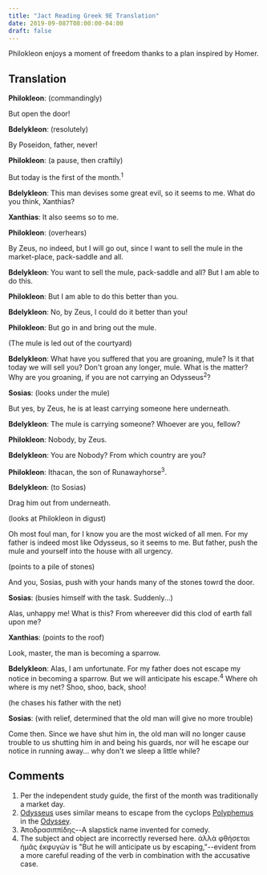 ```yaml
---
title: "Jact Reading Greek 9E Translation"
date: 2019-09-087T08:00:00-04:00
draft: false 
---
```

Philokleon enjoys a moment of freedom thanks to a plan inspired by Homer.<!--more-->
## Translation
__Philokleon__: (commandingly)

But open the door!

__Bdelykleon__: (resolutely)

By Poseidon, father, never!

__Philokleon__: (a pause, then craftily)

But today is the first of the month.<sup>1</sup>

__Bdelykleon__: This man devises some great evil, so it seems to me. What do you
think, Xanthias?

__Xanthias__: It also seems so to me.

__Philokleon__: (overhears)

By Zeus, no indeed, but I will go out, since I want to sell the mule in the
market-place, pack-saddle and all.

__Bdelykleon__: You want to sell the mule, pack-saddle and all? But I am able to do
this.

__Philokleon__: But I am able to do this better than you.

__Bdelykleon__: No, by Zeus, I could do it better than you!

__Philokleon__: But go in and bring out the mule.

(The mule is led out of the courtyard)

__Bdelykleon__: What have you suffered that you are groaning, mule? Is it that today
we will sell you? Don't groan any longer, mule. What is the matter? Why are you
groaning, if you are not carrying an Odysseus<sup>2</sup>?

__Sosias__: (looks under the mule)

But yes, by Zeus, he is at least carrying someone here underneath.

__Bdelykleon__: The mule is carrying someone? Whoever are you, fellow?

__Philokleon__: Nobody, by Zeus.

__Bdelykleon__: You are Nobody? From which country are you?

__Philokleon__: Ithacan, the son of Runawayhorse<sup>3</sup>.

__Bdelykleon__: (to Sosias)

Drag him out from underneath.

(looks at Philokleon in digust)

Oh most foul man, for I know you are the most wicked of all men. For my father
is indeed most like Odysseus, so it seems to me. But father, push the mule and
yourself into the house with all urgency.

(points to a pile of stones)

And you, Sosias, push with your hands many of the stones towrd the door.

__Sosias__: (busies himself with the task. Suddenly...)

Alas, unhappy me! What is this? From whereever did this clod of earth fall upon
me?

__Xanthias__: (points to the roof)

Look, master, the man is becoming a sparrow.

__Bdelykleon__: Alas, I am unfortunate. For my father does not escape my notice in
becoming a sparrow. But we will anticipate his escape.<sup>4</sup> Where oh where is my net?
Shoo, shoo, back, shoo!

(he chases his father with the net)

__Sosias__: (with relief, determined that the old man will give no more trouble)

Come then. Since we have shut him in, the old man will no longer cause trouble
to us shutting him in and being his guards, nor will he escape our notice in
running away... why don't we sleep a little while?
## Comments
1. Per the independent study guide, the first of the month was traditionally a market day.
2. [Odysseus](https://en.wikipedia.org/wiki/Odysseus) uses similar means to escape from the cyclops [Polyphemus](https://en.wikipedia.org/wiki/Polyphemus#The_Classical_accounts) in the [Odyssey](https://en.wikipedia.org/wiki/Odyssey).
3. Ἀποδρασιππίδης--A slapstick name invented for comedy.
4. The subject and object are incorrectly reversed here. ἀλλὰ φθήσεται ἡμᾶς ἐκφυγών is "But he will anticipate us by escaping,"--evident from a more careful reading of the verb in combination with the accusative case.
